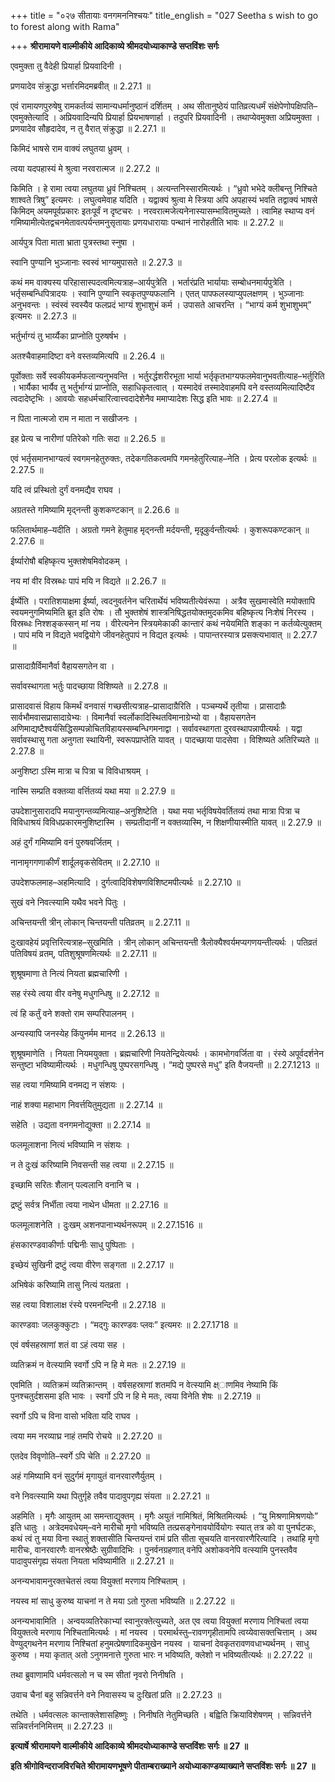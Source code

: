 +++
title = "०२७ सीतायाः वनगमननिश्चयः"
title_english = "027 Seetha s wish to go to forest along with Rama"

+++
**श्रीरामायणे वाल्मीकीये आदिकाव्ये श्रीमदयोध्याकाण्डे सप्तविंशः सर्गः**

एवमुक्ता तु वैदेही प्रियार्हा प्रियवादिनी ।

प्रणयादेव संक्रुद्धा भर्त्तारमिदमब्रवीत् ॥ 2.27.1 ॥

एवं रामायणपुरुषेषु रामकर्तव्यं सामान्यधर्मानुष्ठानं दर्शितम् । अथ सीतानुष्ठेयं पातिव्रत्यधर्मं संक्षेपेणोपक्षिपति–एवमुक्तेत्यादि । अप्रियवादिन्यपि प्रियार्हा प्रियभाषणार्हा । तदुपरि प्रियवादिनी । तथाप्येवमुक्ता अप्रियमुक्ता । प्रणयादेव सौहृदादेव, न तु वैरात् संक्रुद्धा ॥ 2.27.1 ॥

किमिदं भाषसे राम वाक्यं लघुतया ध्रुवम् ।

त्वया यदपहास्यं मे श्रुत्वा नरवरात्मज ॥ 2.27.2 ॥

किमिति । हे रामा त्वया लघुतया ध्रुवं निश्चितम् । अत्यन्तनिस्सारमित्यर्थः । “ध्रुवो भभेदे क्लीबन्तु निश्चिते शाश्वते त्रिषु” इत्यमरः । लघुत्वमेवाह यदिति । यद्वाक्यं श्रुत्वा मे स्त्रिया अपि अपहास्यं भवति तद्वाक्यं भाषसे किमिदम् अयमपूर्वप्रकारः इतःपूर्वं न दृष्टचरः । नरवरात्मजेत्यनेनास्यासम्भावितमुच्यते । त्वामिह स्थाप्य वनं गमिष्यामीत्येतद्वचनमेतावत्पर्यन्तमनुसृतायाः प्रणयधारायाः पन्थानं नारोहतीति भावः ॥ 2.27.2 ॥

आर्यपुत्र पिता माता भ्राता पुत्रस्तथा स्नुषा ।

स्वानि पुण्यानि भुञ्जानाः स्वस्वं भाग्यमुपासते ॥ 2.27.3 ॥

कथं मम वाक्यस्य परिहासास्पदत्वमित्यत्राह–आर्यपुत्रेति । भर्तारंप्रति भार्यायाः सम्बोधनमार्यपुत्रेति । भर्तृसम्बन्धिपित्रादयः । स्वानि पुण्यानि स्वकृतपुण्यफलानि । एतत् पापफलस्याप्युपलक्षणम् । भुञ्जानाः अनुभवन्तः । स्वंस्वं स्वस्यैव फलप्रदं भाग्यं शुभाशुभं कर्म । उपासते आचरन्ति । “भाग्यं कर्म शुभाशुभम्” इत्यमरः ॥ 2.27.3 ॥

भर्तुर्भाग्यं तु भार्य्यैका प्राप्नोति पुरुषर्षभ ।

अतश्चैवाहमादिष्टा वने वस्तव्यमित्यपि ॥ 2.26.4 ॥

पूर्वोक्ताः सर्वे स्वकीयकर्मफलान्यनुभवन्ति । भर्तुरर्द्धशरीरभूता भार्या भर्तृकृतभाग्यफलमेवानुभवतीत्याह–भर्तुरिति । भार्यैका भार्यैव तु भर्तुर्भाग्यं प्राप्नोति, सहाधिकृतत्वात् । यस्मादेवं तस्मादेवाहमपि वने वस्तव्यमित्यादिष्टैव त्वदादेष्टृभिः । आवयोः सहधर्मचारित्वात्त्वदादेशेनैव ममाप्यादेशः सिद्ध इति भावः ॥ 2.27.4 ॥

न पिता नात्मजो राम न माता न सखीजनः ।

इह प्रेत्य च नारीणां पतिरेको गतिः सदा ॥ 2.26.5 ॥

एवं भर्तृसमानभाग्यत्वं स्वगमनहेतुरुक्तः, तदेकगतिकत्वमपि गमनहेतुरित्याह–नेति । प्रेत्य परलोक इत्यर्थः ॥ 2.27.5 ॥

यदि त्वं प्रस्थितो दुर्गं वनमद्यैव राघव ।

अग्रतस्ते गमिष्यामि मृद्नन्ती कुशकण्टकान् ॥ 2.26.6 ॥

फलितार्थमाह–यदीति । अग्रतो गमने हेतुमाह मृद्नन्ती मर्दयन्ती, मृदूकुर्वन्तीत्यर्थः । कुशरूपकण्टकान् ॥ 2.27.6 ॥

ईर्ष्यारोषौ बहिष्कृत्य भुक्तशेषमिवोदकम् ।

नय मां वीर विस्रब्धः पापं मयि न विद्यते ॥ 2.26.7 ॥

ईर्ष्येति । परातिशयाक्षमा ईर्ष्या, त्वदनुवर्तनेन चरितार्थेयं भविष्यतीत्येवंरूपा । अत्रैव सुखमास्वेति मयोक्तापि स्वयमनुगमिष्यमिति ब्रूत इति रोषः । तौ भुक्तशेषं शास्त्रनिषिद्धतयोक्तमुदकमिव बहिष्कृत्य निःशेषं निरस्य । विस्रब्धः निश्शङ्कस्सन् मां नय । वीरेत्यनेन स्त्रियमेकाकी कान्तारं कथं नयेयमिति शङ्का न कर्तव्येत्युक्तम् । पापं मयि न विद्यते भवद्वियोगे जीवनहेतुपापं न विद्यत इत्यर्थः । पापान्तरस्यात्र प्रसक्त्यभावात् ॥ 2.27.7 ॥

प्रासादाग्रैर्विमानैर्वा वैहायसगतेन वा ।

सर्वावस्थागता भर्तुः पादच्छाया विशिष्यते ॥ 2.27.8 ॥

प्रासादवासं विहाय किमर्थं वनवासं गच्छसीत्यत्राह–प्रासादाग्रैरिति । पञ्चम्यर्थे तृतीया । प्रासादाग्रैः सार्वभौमवासप्रासादाग्रेभ्यः । विमानैर्वा स्वर्लोकादिस्थितविमानाग्रेभ्यो वा । वैहायसगतेन अणिमाद्यष्टैश्वर्यसिद्धिसम्पन्नोचितविहायस्सम्बन्धिगमनाद्वा । सर्वावस्थागता दुरवस्थापन्नापीत्यर्थः । यद्वा सर्वावस्थासु गता अनुगता स्थायिनी, स्वरूपप्राप्तेति यावत् । पादच्छाया पादसेवा । विशिष्यते अतिरिच्यते ॥ 2.27.8 ॥

अनुशिष्टा ऽस्मि मात्रा च पित्रा च विविधाश्रयम् ।

नास्मि सम्प्रति वक्तव्या वर्त्तितव्यं यथा मया ॥ 2.27.9 ॥

उपदेशानुसारादपि मयानुगन्तव्यमित्याह–अनुशिष्टेति । यथा मया भर्तृविषयेवर्तितव्यं तथा मात्रा पित्रा च विविधाश्रयं विविधप्रकारमनुशिष्टास्मि । सम्प्रतीदानीं न वक्तव्यास्मि, न शिक्षणीयास्मीति यावत् ॥ 2.27.9 ॥

अहं दुर्गं गमिष्यामि वनं पुरुषवर्जितम् ।

नानामृगगणाकीर्णं शार्दूलवृकसेवितम् ॥ 2.27.10 ॥

उपदेशफलमाह–अहमित्यादि । दुर्गत्वादिविशेषणविशिष्टमपीत्यर्थः ॥ 2.27.10 ॥

सुखं वने निवत्स्यामि यथैव भवने पितुः ।

अचिन्तयन्ती त्रीन् लोकान् चिन्तयन्ती पतिव्रतम् ॥ 2.27.11 ॥

दुःखावहेयं प्रवृत्तिरित्यत्राह–सुखमिति । त्रीन् लोकान् अचिन्तयन्ती त्रैलोक्यैश्वर्यमप्यगणयन्तीत्यर्थः । पतिव्रतं पतिविषयं व्रतम्, पतिशुश्रूषणमित्यर्थः ॥ 2.27.11 ॥

शुश्रूषमाणा ते नित्यं नियता ब्रह्मचारिणी ।

सह रंस्ये त्वया वीर वनेषु मधुगन्धिषु ॥ 2.27.12 ॥

त्वं हि कर्तुं वने शक्तो राम सम्परिपालनम् ।

अन्यस्यापि जनस्येह किंपुनर्मम मानद ॥ 2.26.13 ॥

शुश्रूषमाणेति । नियता नियमयुक्ता । ब्रह्मचारिणी नियतेन्द्रियेत्यर्थः । कामभोगवर्जिता वा । रंस्ये अपूर्वदर्शनेन सन्तुष्टा भविष्यामीत्यर्थः । मधुगन्धिषु पुष्परसगन्धिषु । “मद्ये पुष्परसे मधु” इति वैजयन्ती ॥ 2.27.1213 ॥

सह त्वया गमिष्यामि वनमद्य न संशयः ।

नाहं शक्या महाभाग निवर्त्तयितुमुद्यता ॥ 2.27.14 ॥

सहेति । उद्यता वनगमनोद्युक्ता ॥ 2.27.14 ॥

फलमूलाशना नित्यं भविष्यामि न संशयः ।

न ते दुःखं करिष्यामि निवसन्ती सह त्वया ॥ 2.27.15 ॥

इच्छामि सरितः शैलान् पल्वलानि वनानि च ।

द्रष्टुं सर्वत्र निर्भीता त्वया नाथेन धीमता ॥ 2.27.16 ॥

फलमूलाशनेति । दुःखम् अशनपानाभ्यर्थनरूपम् ॥ 2.27.1516 ॥

हंसकारण्डवाकीर्णाः पद्मिनीः साधु पुष्पिताः ।

इच्छेयं सुखिनी द्रष्टुं त्वया वीरेण सङ्गता ॥ 2.27.17 ॥

अभिषेकं करिष्यामि तासु नित्यं यतव्रता ।

सह त्वया विशालाक्ष रंस्ये परमनन्दिनी ॥ 2.27.18 ॥

कारण्डवाः जलकुक्कुटाः । “मद्गुः कारण्डवः प्लवः” इत्यमरः ॥ 2.27.1718 ॥

एवं वर्षसहस्राणां शतं वा ऽहं त्वया सह ।

व्यतिक्रमं न वेत्स्यामि स्वर्गो ऽपि न हि मे मतः ॥ 2.27.19 ॥

एवमिति । व्यतिक्रमं व्यतिक्रान्तम् । वर्षसहस्राणां शतमपि न वेत्स्यामि क्ष्ाणमिव नेष्यामि किं पुनश्चतुर्दशसमा इति भावः । स्वर्गो ऽपि न हि मे मतः, त्वया विनेति शेषः ॥ 2.27.19 ॥

स्वर्गो ऽपि च विना वासो भविता यदि राघव ।

त्वया मम नरव्याघ्र नाहं तमपि रोचये ॥ 2.27.20 ॥

एतदेव विवृणोति–स्वर्गे ऽपि चेति ॥ 2.27.20 ॥

अहं गमिष्यामि वनं सुदुर्गमं मृगायुतं वानरवारणैर्युतम् ।

वने निवत्स्यामि यथा पितुर्गृहे तवैव पादावुपगृह्य संयता ॥ 2.27.21 ॥

अहमिति । मृगैः आयुतम् आ समन्ताद्युक्तम् । मृगैः अयुतं नामिश्रितं, मिश्रितमित्यर्थः । “यु मिश्रणामिश्रणयोः” इति धातुः । अत्रेदमवधेयम्–वने मारीचो मृगो भविष्यति तत्प्रसङ्गेनावयोर्वियोगः स्यात् तत्र को वा पुनर्घटकः, कथं त्वं तु मया विना स्थातुं शक्तासीति चिन्तयन्तं रामं प्रति सीता सूचयति वानरवारणैरित्यादि । तथाहि मृगो मारीचः, वानरवारणैः वानरश्रेष्ठैः सुग्रीवादिभिः । पुनर्वनग्रहणात् वनेपि अशोकवनेपि वत्स्यामि पुनस्तवैव पादावुपसंगृह्य संयता नियता भविष्यामीति ॥ 2.27.21 ॥

अनन्यभावामनुरक्तचेतसं त्वया वियुक्तां मरणाय निश्चिताम् ।

नयस्व मां साधु कुरुष्व याचनां न ते मया ऽतो गुरुता भविष्यति ॥ 2.27.22 ॥

अनन्यभावामिति । अन्वयव्यतिरेकाभ्यां स्वानुरक्तेत्युच्यते, अत एव त्वया वियुक्तां मरणाय निश्चितां त्वया वियुक्तत्वे मरणाय निश्चितामित्यर्थः । मां नयस्व । परमार्थस्तु–रावणगृहीतामपि त्वय्येवासक्तचित्ताम् । अथ वेण्युद्गथनेन मरणाय निश्चितां हनुमत्प्रेषणादिकमुखेन नयस्व । याचनां देवकृतरावणवधाभ्यर्थनम् । साधु कुरुष्व । मया कृतात् अतो ऽनुगमनात्ते गुरुता भारः न भविष्यति, क्लेशो न भविष्यतीत्यर्थः ॥ 2.27.22 ॥

तथा ब्रुवाणामपि धर्मवत्सलो न च स्म सीतां नृवरो निनीषति ।

उवाच चैनां बहु सन्निवर्त्तने वने निवासस्य च दुःखितां प्रति ॥ 2.27.23 ॥

तथेति । धर्मवत्सलः कान्ताक्लेशासहिष्णुः । निनीषति नेतुमिच्छति । बह्विति क्रियाविशेषणम् । सन्निवर्त्तने सन्निवर्त्तननिमित्तम् ॥ 2.27.23 ॥

**इत्यार्षे श्रीरामायणे वाल्मीकीये आदिकाव्ये श्रीमदयोध्याकाण्डे सप्तविंशः सर्गः ॥ 27 ॥**

**इति श्रीगोविन्दराजविरचिते श्रीरामायणभूषणे पीताम्बराख्याने अयोध्याकाण्डव्याख्याने सप्तविंशः सर्गः ॥ 27 ॥**
